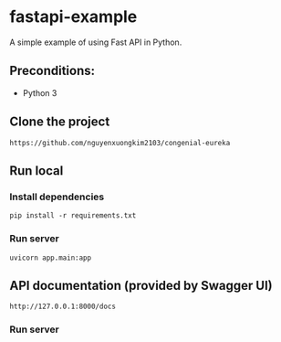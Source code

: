 # fastapi-example

A simple example of using Fast API in Python.

## Preconditions:

- Python 3

## Clone the project

```
https://github.com/nguyenxuongkim2103/congenial-eureka
```

## Run local

### Install dependencies

```
pip install -r requirements.txt
```

### Run server

```
uvicorn app.main:app
```

## API documentation (provided by Swagger UI)

```
http://127.0.0.1:8000/docs
```

### Run server
